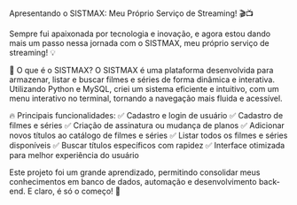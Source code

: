 Apresentando o SISTMAX: Meu Próprio Serviço de Streaming! 🎬📺

Sempre fui apaixonada por tecnologia e inovação, e agora estou dando mais um passo nessa jornada com o SISTMAX, meu próprio serviço de streaming! 💡

📌 O que é o SISTMAX?
O SISTMAX é uma plataforma desenvolvida para armazenar, listar e buscar filmes e séries de forma dinâmica e interativa. Utilizando Python e MySQL, criei um sistema eficiente e intuitivo, com um menu interativo no terminal, tornando a navegação mais fluida e acessível.

🔥 Principais funcionalidades:
✅ Cadastro e login de usuário
✅ Cadastro de filmes e séries
✅ Criação de assinatura ou mudança de planos
✅ Adicionar novos títulos ao catálogo de filmes e séries
✅ Listar todos os filmes e séries disponíveis
✅ Buscar títulos específicos com rapidez
✅ Interface otimizada para melhor experiência do usuário

Este projeto foi um grande aprendizado, permitindo consolidar meus conhecimentos em banco de dados, automação e desenvolvimento back-end. E claro, é só o começo! 🚀

